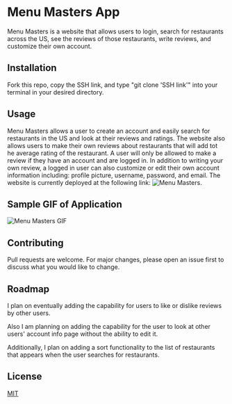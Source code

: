 # Menu Masters App

Menu Masters is a website that allows users to login, search for restaurants across the US, see the reviews of those restaurants, write reviews, and customize their own account.

## Installation

Fork this repo, copy the SSH link, and type "git clone 'SSH link'" into your terminal in your desired directory.

## Usage

Menu Masters allows a user to create an account and easily search for restaurants in the US and look at their reviews and ratings. The website also allows users to make their own reviews about restaurants that will add tot he average rating of the restaurant. A user will only be allowed to make a review if they have an account and are logged in. In addition to writing your own review, a logged in user can also customize or edit their own account information including: profile picture, username, password, and email. The website is currently deployed at the following link: ![Menu Masters](https://menu-masters-app.onrender.com/).

## Sample GIF of Application

![Menu Masters GIF]()

## Contributing

Pull requests are welcome. For major changes, please open an issue first to discuss what you would like to change.

## Roadmap

I plan on eventually adding the capability for users to like or dislike reviews by other users. 

Also I am planning on adding the capability for the user to look at other users' account info page without the ability to edit it.

Additionally, I plan on adding a sort functionality to the list of restaurants that appears when the user searches for restaurants.

## License

[MIT](https://choosealicense.com/licenses/mit/)